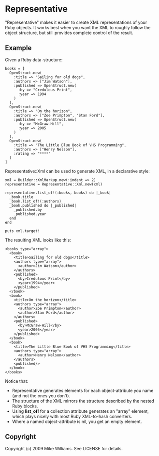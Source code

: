 Representative
==============

"Representative" makes it easier to create XML representations of your Ruby objects.
It works best when you want the XML to roughly follow the object structure, 
but still provides complete control of the result.

Example
-------

Given a Ruby data-structure:

    books = [
      OpenStruct.new(
        :title => "Sailing for old dogs", 
        :authors => ["Jim Watson"],
        :published => OpenStruct.new(
          :by => "Credulous Print",
          :year => 1994
        )
      ),
      OpenStruct.new(
        :title => "On the horizon", 
        :authors => ["Zoe Primpton", "Stan Ford"],
        :published => OpenStruct.new(
          :by => "McGraw-Hill",
          :year => 2005
        )
      ),
      OpenStruct.new(
        :title => "The Little Blue Book of VHS Programming",
        :authors => ["Henry Nelson"],
        :rating => "****"
      )
    ]

Representative::Xml can be used to generate XML, in a declarative style:

    xml = Builder::XmlMarkup.new(:indent => 2)
    representative = Representative::Xml.new(xml)

    representative.list_of!(:books, books) do |_book|
      _book.title
      _book.list_of!(:authors)
      _book.published do |_published|
        _published.by
        _published.year
      end
    end

    puts xml.target!

The resulting XML looks like this:

    <books type="array">
      <book>
        <title>Sailing for old dogs</title>
        <authors type="array">
          <author>Jim Watson</author>
        </authors>
        <published>
          <by>Credulous Print</by>
          <year>1994</year>
        </published>
      </book>
      <book>
        <title>On the horizon</title>
        <authors type="array">
          <author>Zoe Primpton</author>
          <author>Stan Ford</author>
        </authors>
        <published>
          <by>McGraw-Hill</by>
          <year>2005</year>
        </published>
      </book>
      <book>
        <title>The Little Blue Book of VHS Programming</title>
        <authors type="array">
          <author>Henry Nelson</author>
        </authors>
        <published/>
      </book>
    </books>

Notice that:

- Representative generates elements for each object-attribute you name (and not the ones you don't).
- The structure of the XML mirrors the structure described by the nested Ruby blocks.
- Using **list_of!** for a collection attribute generates an "array" element, which plays nicely
  with most Ruby XML-to-hash converters.
- Where a named object-attribute is nil, you get an empty element.

Copyright
---------

Copyright (c) 2009 Mike Williams. See LICENSE for details.
